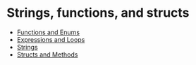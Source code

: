# Strings, functions, and structs

- [Functions and Enums](./01-functions-and-enums)
- [Expressions and Loops](./02-expressions-and-loops)
- [Strings](./03-strings)
- [Structs and Methods](./04-structs-and-methods)
